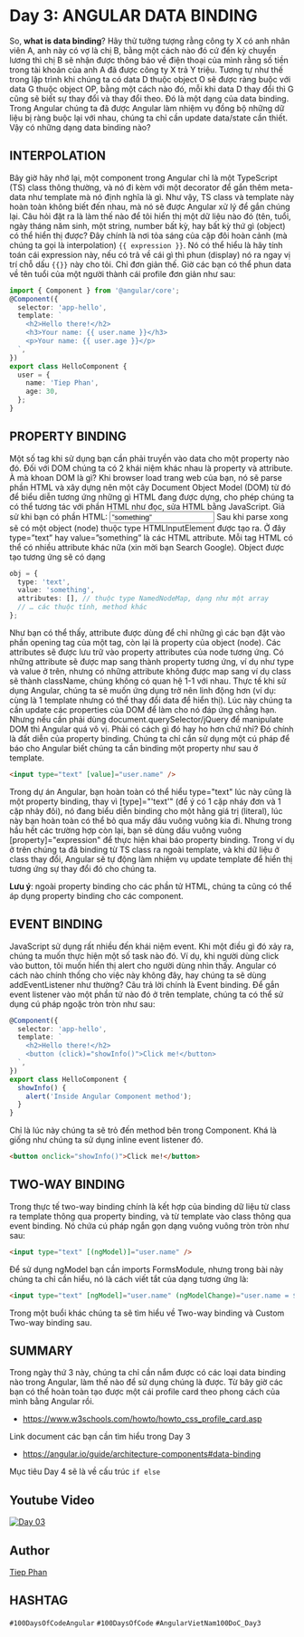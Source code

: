 # Day 3: ANGULAR DATA BINDING

So, **what is data binding**? Hãy thử tưởng tượng rằng công ty X có anh nhân viên A, anh này có vợ là chị B, bằng một cách nào đó cứ đến kỳ chuyển lương thì chị B sẽ nhận được thông báo về điện thoại của mình rằng số tiền trong tài khoản của anh A đã được công ty X trả Y triệu. Tương tự như thế trong lập trình khi chúng ta có data D thuộc object O sẽ được ràng buộc với data G thuộc object OP, bằng một cách nào đó, mỗi khi data D thay đổi thì G cũng sẽ biết sự thay đổi và thay đổi theo. Đó là một dạng của data binding.
Trong Angular chúng ta đã được Angular làm nhiệm vụ đồng bộ những dữ liệu bị ràng buộc lại với nhau, chúng ta chỉ cần update data/state cần thiết.
Vậy có những dạng data binding nào?

## INTERPOLATION

Bây giờ hãy nhớ lại, một component trong Angular chỉ là một TypeScript (TS) class thông thường, và nó đi kèm với một decorator để gắn thêm meta-data như template mà nó định nghĩa là gì. Như vậy, TS class và template này hoàn toàn không biết đến nhau, mà nó sẽ được Angular xử lý để gắn chúng lại. Câu hỏi đặt ra là làm thế nào để tôi hiển thị một dữ liệu nào đó (tên, tuổi, ngày tháng năm sinh, một string, number bất kỳ, hay bất kỳ thứ gì (object) có thể hiển thị được? Đây chính là nơi tỏa sáng của cặp đôi hoàn cảnh (mà chúng ta gọi là interpolation) `{{ expression }}`.
Nó có thể hiểu là hãy tính toán cái expression này, nếu có trả về cái gì thì phun (display) nó ra ngay vị trí chỗ dấu `{{}}` này cho tôi.
Chỉ đơn giản thế. Giờ các bạn có thể phun data về tên tuổi của một người thành cái profile đơn giản như sau:

```typescript
import { Component } from '@angular/core';
@Component({
  selector: 'app-hello',
  template: `
    <h2>Hello there!</h2>
    <h3>Your name: {{ user.name }}</h3>
    <p>Your name: {{ user.age }}</p>
  `,
})
export class HelloComponent {
  user = {
    name: 'Tiep Phan',
    age: 30,
  };
}
```

## PROPERTY BINDING

Một số tag khi sử dụng bạn cần phải truyền vào data cho một property nào đó. Đối với DOM chúng ta có 2 khái niệm khác nhau là property và attribute. À mà khoan DOM là gì? Khi browser load trang web của bạn, nó sẽ parse phần HTML và xây dựng nên một cây Document Object Model (DOM) từ đó để biểu diễn tương ứng những gì HTML đang được dựng, cho phép chúng ta có thể tương tác với phần HTML như đọc, sửa HTML bằng JavaScript.
Giả sử khi bạn có phần HTML:
<input type=”text” value=”something”>
Sau khi parse xong sẽ có một object (node) thuộc type HTMLInputElement được tạo ra. Ở đây type=”text” hay value=”something” là các HTML attribute. Mỗi tag HTML có thể có nhiều attribute khác nữa (xin mời bạn Search Google). Object được tạo tương ứng sẽ có dạng

```typescript
obj = {
  type: 'text',
  value: 'something',
  attributes: [], // thuộc type NamedNodeMap, dạng như một array
  // … các thuộc tính, method khác
};
```

Như bạn có thể thấy, attribute được dùng để chỉ những gì các bạn đặt vào phần opening tag của một tag, còn lại là property của object (node).
Các attributes sẽ được lưu trữ vào property attributes của node tương ứng.
Có những attribute sẽ được map sang thành property tương ứng, ví dụ như type và value ở trên, nhưng có những attribute không được map sang ví dụ class sẽ thành className, chúng không có quan hệ 1-1 với nhau.
Thực tế khi sử dụng Angular, chúng ta sẽ muốn ứng dụng trở nên linh động hơn (ví dụ: cùng là 1 template nhưng có thể thay đổi data để hiển thị). Lúc này chúng ta cần update các properties của DOM để làm cho nó đáp ứng chẳng hạn. Nhưng nếu cần phải dùng document.querySelector/jQuery để manipulate DOM thì Angular quá vô vị. Phải có cách gì đó hay ho hơn chứ nhỉ?
Đó chính là đất diễn của property binding. Chúng ta chỉ cần sử dụng một cú pháp để báo cho Angular biết chúng ta cần binding một property như sau ở template.

```html
<input type="text" [value]="user.name" />
```

Trong dự án Angular, bạn hoàn toàn có thể hiểu type="text" lúc này cũng là một property binding, thay vì [type]="'text'" (để ý có 1 cặp nháy đơn và 1 cặp nhảy đôi), nó đang biểu diễn binding cho một hằng giá trị (literal), lúc này bạn hoàn toàn có thể bỏ qua mấy dấu vuông vuông kia đi. Nhưng trong hầu hết các trường hợp còn lại, bạn sẽ dùng dấu vuông vuông [property]="expression" để thực hiện khai báo property binding.
Trong ví dụ ở trên chúng ta đã binding từ TS class ra ngoài template, và khi dữ liệu ở class thay đổi, Angular sẽ tự động làm nhiệm vụ update template để hiển thị tương ứng sự thay đổi đó cho chúng ta.

**Lưu ý**: ngoài property binding cho các phần tử HTML, chúng ta cũng có thể áp dụng property binding cho các component.

## EVENT BINDING

JavaScript sử dụng rất nhiều đến khái niệm event. Khi một điều gì đó xảy ra, chúng ta muốn thực hiện một số task nào đó. Ví dụ, khi người dùng click vào button, tôi muốn hiển thị alert cho người dùng nhìn thấy.
Angular có cách nào chính thống cho việc này không đây, hay chúng ta sẽ dùng addEventListener như thường?
Câu trả lời chính là Event binding. Để gắn event listener vào một phần tử nào đó ở trên template, chúng ta có thể sử dụng cú pháp ngoặc tròn tròn như sau:

```typescript
@Component({
  selector: 'app-hello',
  template: `
    <h2>Hello there!</h2>
    <button (click)="showInfo()">Click me!</button>
  `,
})
export class HelloComponent {
  showInfo() {
    alert('Inside Angular Component method');
  }
}
```

Chỉ là lúc này chúng ta sẽ trỏ đến method bên trong Component.
Khá là giống như chúng ta sử dụng inline event listener đó.

```html
<button onclick="showInfo()">Click me!</button>
```

## TWO-WAY BINDING

Trong thực tế two-way binding chính là kết hợp của binding dữ liệu từ class ra template thông qua property binding, và từ template vào class thông qua event binding.
Nó chứa cú pháp ngắn gọn dạng vuông vuông tròn tròn như sau:

```html
<input type="text" [(ngModel)]="user.name" />
```

Để sử dụng ngModel bạn cần imports FormsModule, nhưng trong bài này chúng ta chỉ cần hiểu, nó là cách viết tắt của dạng tương ứng là:

```html
<input type="text" [ngModel]="user.name" (ngModelChange)="user.name = $event" />
```

Trong một buổi khác chúng ta sẽ tìm hiểu về Two-way binding và Custom Two-way binding sau.

## SUMMARY

Trong ngày thứ 3 này, chúng ta chỉ cần nắm được có các loại data binding nào trong Angular, làm thế nào để sử dụng chúng là được.
Từ bây giờ các bạn có thể hoàn toàn tạo được một cái profile card theo phong cách của mình bằng Angular rồi.

- https://www.w3schools.com/howto/howto_css_profile_card.asp

Link document các bạn cần tìm hiểu trong Day 3

- https://angular.io/guide/architecture-components#data-binding

Mục tiêu Day 4 sẽ là về cấu trúc `if else`

## Youtube Video

[![Day 03](https://img.youtube.com/vi/WrMywdbnQfk/0.jpg)](https://youtu.be/WrMywdbnQfk)

## Author

[Tiep Phan](https://github.com/tieppt)

## HASHTAG

`#100DaysOfCodeAngular` `#100DaysOfCode` `#AngularVietNam100DoC_Day3`
